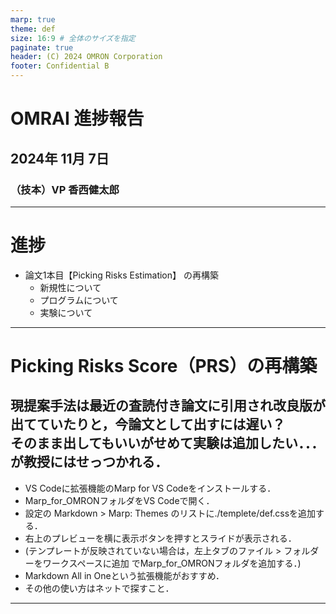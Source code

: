 ```yaml
---
marp: true
theme: def
size: 16:9 # 全体のサイズを指定
paginate: true
header: (C) 2024 OMRON Corporation
footer: Confidential B
---
```


<!-- 1枚目 -->
<!-- class: top-page -->

# OMRAI 進捗報告

## 2024年 11月 7日

### （技本）VP 香西健太郎

---

<!-- class: second-page -->

# 進捗

- 論文1本目【Picking Risks Estimation】 の再構築
  - 新規性について
  - プログラムについて
  - 実験について

---

<!-- class: slide -->

# Picking Risks Score（PRS）の再構築

## 現提案手法は最近の査読付き論文に引用され改良版が出てていたりと，今論文として出すには遅い？</br> そのまま出してもいいがせめて実験は追加したい．．．が教授にはせっつかれる．

- VS Codeに拡張機能のMarp for VS Codeをインストールする．
- Marp_for_OMRONフォルダをVS Codeで開く．
- 設定の Markdown > Marp: Themes のリストに./templete/def.cssを追加する．
- 右上のプレビューを横に表示ボタンを押すとスライドが表示される．
- (テンプレートが反映されていない場合は，左上タブのファイル > フォルダーをワークスペースに追加 でMarp_for_OMRONフォルダを追加する．)
- Markdown All in Oneという拡張機能がおすすめ．
- その他の使い方はネットで探すこと．

---

<!-- class: end -->

